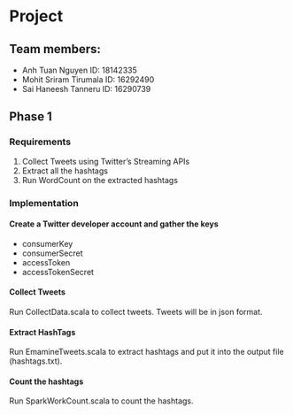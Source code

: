 # Project

## Team members:
- Anh Tuan Nguyen ID: 18142335
- Mohit Sriram Tirumala ID: 16292490
- Sai Haneesh Tanneru ID: 16290739

## Phase 1

### Requirements

1. Collect Tweets using Twitter’s Streaming APIs
2. Extract all the hashtags
3. Run WordCount on the extracted hashtags

### Implementation

#### Create a Twitter developer account and gather the keys

- consumerKey
- consumerSecret
- accessToken
- accessTokenSecret

#### Collect Tweets

Run CollectData.scala to collect tweets. Tweets will be in json format.

#### Extract HashTags

Run EmamineTweets.scala to extract hashtags and put it into the output file (hashtags.txt).

#### Count the hashtags

Run SparkWorkCount.scala to count the hashtags.
